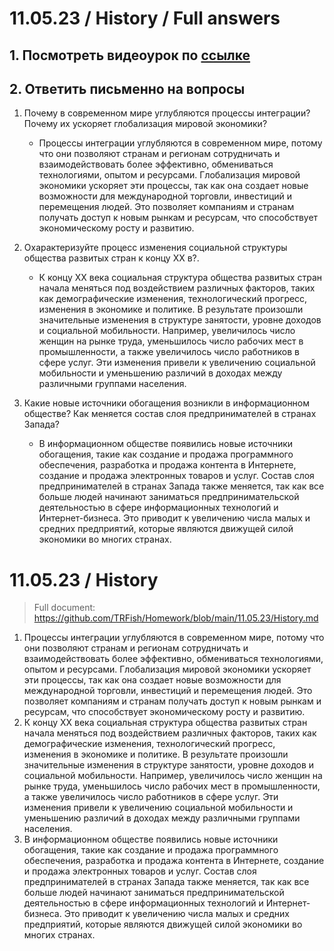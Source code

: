 # 11.05.23 / History / Full answers
## 1. Посмотреть видеоурок по [ссылке]

## 2. Ответить письменно на вопросы
1. Почему в современном мире углубляются процессы интеграции? Почему их ускоряет глобализация мировой экономики?

    - Процессы интеграции углубляются в современном мире, потому что они позволяют странам и регионам сотрудничать и взаимодействовать более эффективно, обмениваться технологиями, опытом и ресурсами. Глобализация мировой экономики ускоряет эти процессы, так как она создает новые возможности для международной торговли, инвестиций и перемещения людей. Это позволяет компаниям и странам получать доступ к новым рынкам и ресурсам, что способствует экономическому росту и развитию.

2. Охарактеризуйте процесс изменения социальной структуры общества развитых стран к концу XX в?.

    - К концу XX века социальная структура общества развитых стран начала меняться под воздействием различных факторов, таких как демографические изменения, технологический прогресс, изменения в экономике и политике. В результате произошли значительные изменения в структуре занятости, уровне доходов и социальной мобильности. Например, увеличилось число женщин на рынке труда, уменьшилось число рабочих мест в промышленности, а также увеличилось число работников в сфере услуг. Эти изменения привели к увеличению социальной мобильности и уменьшению различий в доходах между различными группами населения.

3. Какие новые источники обогащения возникли в информационном обществе? Как меняется состав слоя предпринимателей в странах Запада?

    - В информационном обществе появились новые источники обогащения, такие как создание и продажа программного обеспечения, разработка и продажа контента в Интернете, создание и продажа электронных товаров и услуг. Состав слоя предпринимателей в странах Запада также меняется, так как все больше людей начинают заниматься предпринимательской деятельностью в сфере информационных технологий и Интернет-бизнеса. Это приводит к увеличению числа малых и средних предприятий, которые являются движущей силой экономики во многих странах.

[ссылке]: https://yandex.ru/video/preview/5285616530167071381

# 11.05.23 / History
> Full document: https://github.com/TRFish/Homework/blob/main/11.05.23/History.md

1. Процессы интеграции углубляются в современном мире, потому что они позволяют странам и регионам сотрудничать и взаимодействовать более эффективно, обмениваться технологиями, опытом и ресурсами. Глобализация мировой экономики ускоряет эти процессы, так как она создает новые возможности для международной торговли, инвестиций и перемещения людей. Это позволяет компаниям и странам получать доступ к новым рынкам и ресурсам, что способствует экономическому росту и развитию.
2. К концу XX века социальная структура общества развитых стран начала меняться под воздействием различных факторов, таких как демографические изменения, технологический прогресс, изменения в экономике и политике. В результате произошли значительные изменения в структуре занятости, уровне доходов и социальной мобильности. Например, увеличилось число женщин на рынке труда, уменьшилось число рабочих мест в промышленности, а также увеличилось число работников в сфере услуг. Эти изменения привели к увеличению социальной мобильности и уменьшению различий в доходах между различными группами населения.
3. В информационном обществе появились новые источники обогащения, такие как создание и продажа программного обеспечения, разработка и продажа контента в Интернете, создание и продажа электронных товаров и услуг. Состав слоя предпринимателей в странах Запада также меняется, так как все больше людей начинают заниматься предпринимательской деятельностью в сфере информационных технологий и Интернет-бизнеса. Это приводит к увеличению числа малых и средних предприятий, которые являются движущей силой экономики во многих странах.